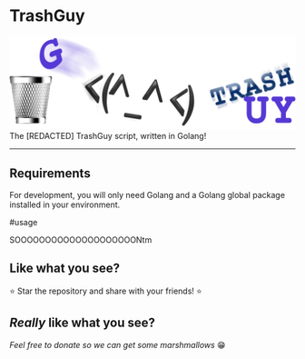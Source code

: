 # TrashGuy
![Banner](https://raw.githubusercontent.com/painor/trashguy/master/images/banner.png)
The [REDACTED] TrashGuy script, written in Golang!


---
## Requirements

For development, you will only need Golang and a Golang global package installed in your environment.


#usage

SOOOOOOOOOOOOOOOOOOOONtm

Like what you see?
---------------------------
⭐ Star the repository and share with your friends! ⭐


*Really* like what you see?
---------------------------
*Feel free to donate so we can get some marshmallows* 😁
